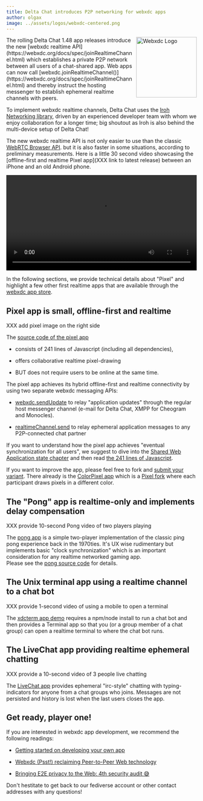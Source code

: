 ```yaml
---
title: Delta Chat introduces P2P networking for webxdc apps 
author: olgax
image: ../assets/logos/webxdc-centered.png
---
```


<img src="../assets/logos/webxdc2.png" style="width:160px; float:right; clear:both; margin-left:.5em; margin-bottom:.2em;" alt="Webxdc Logo" />
The rolling Delta Chat 1.48 app releases introduce the new 
[webxdc realtime API](https://webxdc.org/docs/spec/joinRealtimeChannel.html) 
which establishes a private P2P network between all users of a chat-shared app. 
Web apps can now call [webxdc.joinRealtimeChannel()](https://webxdc.org/docs/spec/joinRealtimeChannel.html) and thereby instruct the hosting messenger to establish ephemeral 
realtime channels with peers.  

To implement webxdc realtime channels, 
Delta Chat uses the [Iroh Networking library](https://iroh.computer),
driven by an experienced developer team with whom we enjoy collaboration for a longer time; big shoutout as Iroh is also behind the multi-device setup of Delta Chat!

The new webxdc realtime API is not only easier to use than the classic 
[WebRTC Browser API](https://developer.mozilla.org/en-US/docs/Web/API/RTCPeerConnection).
but it is also faster in some situations, according to preliminary measurements. 
Here is a little 30 second video showcasing the
[offline-first and realtime Pixel app](XXX link to latest release) 
between an iPhone and an old Android phone. 

<video controls style="width:560px; max-width: 100%;"><source src="https://merlinux.eu/webxdc-realtime-148.mp4" type="video/mp4"></video>

In the following sections, we provide technical details about "Pixel" 
and highlight a few other first realtime apps
that are available through the [webxdc app store](https://webxdc.org/apps/). 

## Pixel app is small, offline-first and realtime 

XXX add pixel image on the right side 

The [source code of the pixel app](https://codeberg.org/webxdc/pixel/src/branch/main/script.js) 

- consists of 241 lines of Javascript (including all dependencies),

- offers collaborative realtime pixel-drawing 

- BUT does not require users to be online at the same time. 

The pixel app achieves its hybrid offline-first and realtime connectivity 
by using two separate webxdc messaging APIs:

- [webxdc.sendUpdate](https://webxdc.org/docs/spec/sendUpdate.html) 
  to relay "application updates" through the regular host messenger channel 
  (e-mail for Delta Chat, XMPP for Cheogram and Monocles). 

- [realtimeChannel.send](https://webxdc.org/docs/spec/sendUpdate.html) 
  to relay ephemeral application messages to any P2P-connected chat partner

If you want to understand how the pixel app achieves "eventual synchronization for all users",
we suggest to dive into the [Shared Web Application state chapter](https://webxdc.org/docs/shared_state/index.html)
and then read [the 241 lines of Javascript](https://codeberg.org/webxdc/pixel/src/branch/main/script.js). 

If you want to improve the app, please feel free to fork and [submit your variant](https://codeberg.org/webxdc/xdcget/src/branch/main/SUBMIT.md). 
There already is the [ColorPixel app](https://apps.testrun.org/deltazen-pixel-v0.3.0.xdc)
which is a [Pixel fork](https://github.com/DeltaZen/pixel) 
where each participant draws pixels in a different color. 

## The "Pong" app is realtime-only and implements delay compensation 

XXX provide 10-second Pong video of two players playing 

The [pong app](https://apps.testrun.org/pong-v1.xdc) 
is a simple two-player implementation of the classic ping pong 
experience back in the 1970ties. 
It's UX wise rudimentary but implements basic "clock synchronization" 
which is an important consideration for any realtime networked gaming app.  
Please see the [pong source code](https://codeberg.org/webxdc/pong/src/branch/main) 
for details. 

## The Unix terminal app using a realtime channel to a chat bot 

XXX provide 1-second video of using a mobile to open a terminal 

The [xdcterm app demo](https://github.com/link2xt/xdcterm) requires
a npm/node install to run a chat bot and then provides a Terminal app 
so that you (or a group member of a chat group) can open a realtime terminal 
to where the chat bot runs. 

## The LiveChat app providing realtime ephemeral chatting 

XXX provide a 10-second video of 3 people live chatting 

The [LiveChat app](https://github.com/deltazen/live-chat) 
provides ephemeral "irc-style" chatting with typing-indicators
for anyone from a chat groups who joins. 
Messages are not persisted and history is lost 
when the last users closes the app. 


## Get ready, player one!

If you are interested in webxdc app development, we recommend the following readings: 

- [Getting started on developing your own app](https://webxdc.org/docs/)

- [Webxdc (Psst!) reclaiming Peer-to-Peer Web
  technology](https://delta.chat/en/2024-02-15-webxdc-m3)

- [Bringing E2E privacy to the Web: 4th security audit 😅](https://delta.chat/en/2023-05-22-webxdc-security)

Don't hestitate to get back to our fediverse account or other contact addresses
with any questions! 

